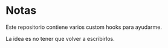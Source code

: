 # Notas

Este repositorio contiene varios custom hooks para ayudarme.

La idea es no tener que volver a escribirlos.